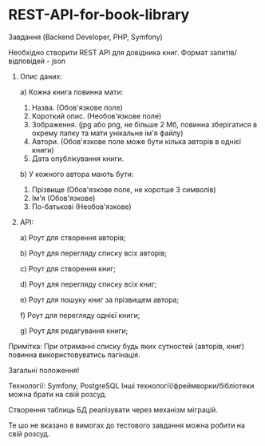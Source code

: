 # REST-API-for-book-library

Завдання (Backend Developer, PHP, Symfony)

Необхідно створити REST API для довідника книг.
Формат запитів/відповідей - json
1. Опис даних:

   a) Кожна книга повинна мати:
   1. Назва. (Обов'язкове поле)
   2. Короткий опис. (Необов'язкове поле)
   3. Зображення. (jpg або png, не більше 2 Мб, повинна зберігатися в окрему
      папку та мати унікальне ім'я файлу)
   4. Автори. (Обов'язкове поле може бути кілька авторів в однієї книги)
   5. Дата опублікування книги.
   
   b) У кожного автора мають бути:
   1. Прізвище (Обов'язкове поле, не коротше 3 символів)
   2. Ім'я (Обов'язкове)
   3. По-батькові (Необов'язкове)

2. API:

      a) Роут для створення авторів;

      b) Роут для перегляду списку всіх авторів;

      c) Роут для створення книг;

      d) Роут для перегляду списку всіх книг;

      e) Роут для пошуку книг за прізвищем автора;

      f) Роут для перегляду однієї книги;

      g) Роут для редагування книги;

Примітка: При отриманні списку будь яких сутностей (авторів, книг) повинна використовуватись пагінація.

Загальні положення!


Технології:
Symfony, PostgreSQL
Інші технології/фреймворки/бібліотеки можна брати на свій розсуд.

Створення таблиць БД реалізувати через механізм міграцій.

Те шо не вказано в вимогах до тестового завдання можна робити на свій розсуд.